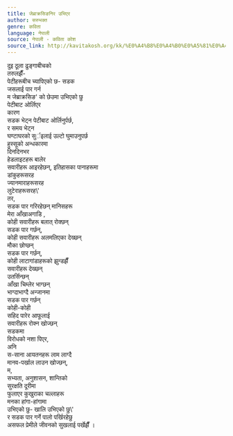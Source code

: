 ```yaml
---
title: जेब्राक्रसिङनिर उभिएर
author: सरुभक्त
genre: कविता
language: नेपाली
source: नेपाली - कविता कोश
source_link: http://kavitakosh.org/kk/%E0%A4%B8%E0%A4%B0%E0%A5%81%E0%A4%AD%E0%A4%95%E0%A5%8D%E0%A4%A4
---
```


दुइ ठूला ढुङ्गाबीचको  
तरुलझैँ-  
पेटीहरूबीच च्यापिएको छ- सडक  
जसलाई पार गर्न  
म जेब्राक्रसिङ' को छेउमा उभिएको छु  
पेटीबाट ओर्लिएर  
कारण  
सडक भेट्न पेटीबाट ओर्लिनुर्पर्छ,  
र समय भेट्न  
घण्टाघरको सुर्इलाई उल्टो घुमाउनुपर्छ  
हुस्सूको अन्धकारमा  
दिनदिनभर  
हेडलाइटहरू बालेर  
सवारीहरू आइरहेछन्, इतिहासका पानाहरूमा  
डांकुहरूसरह  
ज्यानमाराहरूसरह  
लुटेराहरूसरह\\'  
तर,  
सडक पार गरिरहेछन् मानिसहरू  
मेरा आँखाअगाडि ,  
कोही सवारीहरू बलात् रोक्छन्  
सडक पार गर्छन्,  
कोही सवारीहरू अलमलिएका देख्छन्  
मौका छोप्छन्  
सडक पार गर्छन्,  
कोही लाटागांडाहरूको झुन्डझैँ  
सवारीहरू देख्छन्  
उतर्सिन्छन्  
आँखा चिम्लेर भाग्छन्  
भाग्दाभाग्दै अन्जानमा  
सडक पार गर्छन्  
कोही-कोही  
सहिद पारेर आफूलाई  
सवारीहरू रोक्न खोज्छन्  
सडकमा  
विरोधको नशा पिएर,  
अनि  
स-साना आयतनहरू लाम लाग्दै  
मानव-पर्खाल लाउन खोज्छन्,  
म,  
सभ्यता, अनुशासन, शान्तिको  
सुरक्षति दूरीमा  
फुलाएर कुखुराका चल्लाहरू  
मनका हांगा-हांगामा  
उभिएको छु- खालि उभिएको छु\\'  
र सडक पार गर्ने पालो पर्खिरहेछु  
असफल प्रेमीले जीवनको सुखलाई पर्खेझैँ ।
